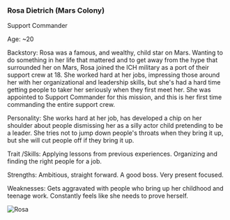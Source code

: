 ### Rosa Dietrich (Mars Colony)

Support Commander

Age: ~20

Backstory: Rosa was a famous, and wealthy, child star on Mars. Wanting to do something in her life that mattered and to get away from the hype that surrounded her on Mars, Rosa joined the ICH military  as a port of their support crew at 18. She worked hard at her jobs, impressing those around her with her organizational and leadership skills, but she's had a hard time getting people to taker her seriously when they first meet her. She was appointed to Support Commander for this mission, and this is her first time commanding the entire support crew.

Personality: She works hard at her job, has developed a chip on her shoulder about people dismissing her as a silly actor child pretending to be a leader. She tries not to jump down people's throats when they bring it up, but she will cut people off if they bring it up.

Trait /Skills: Applying lessons from previous experiences. Organizing and finding the right people for a job.

Strengths: Ambitious, straight forward. A good boss. Very present focused.

Weaknesses: Gets aggravated with people who bring up her childhood and teenage work. Constantly feels like she needs to prove herself.

![Rosa](G:\HEB\Pictures\Roguecraft\Rosa.png)